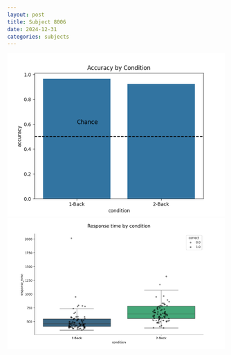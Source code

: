 ```yaml
---
layout: post
title: Subject 8006
date: 2024-12-31
categories: subjects
---
```


![](data/8006/run-6/8006_ATS_acc.png)
![](data/8006/run-6/8006_ATS_rt.png)
